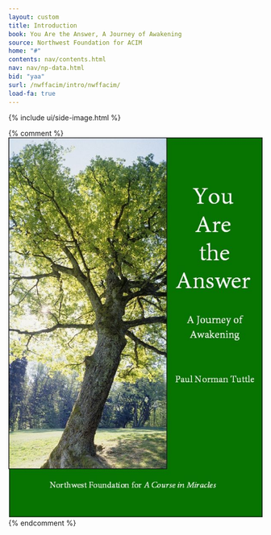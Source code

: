 ```yaml
---
layout: custom
title: Introduction
book: You Are the Answer, A Journey of Awakening
source: Northwest Foundation for ACIM
home: "#"
contents: nav/contents.html
nav: nav/np-data.html
bid: "yaa"
surl: /nwffacim/intro/nwffacim/
load-fa: true
---
```


<div class="custom-side-image">
  {% include ui/side-image.html %}
</div>

{% comment %}
<img class="img-responsive center" src="/public/img/nwffacim/yaa/cover.jpg">
{% endcomment %}

